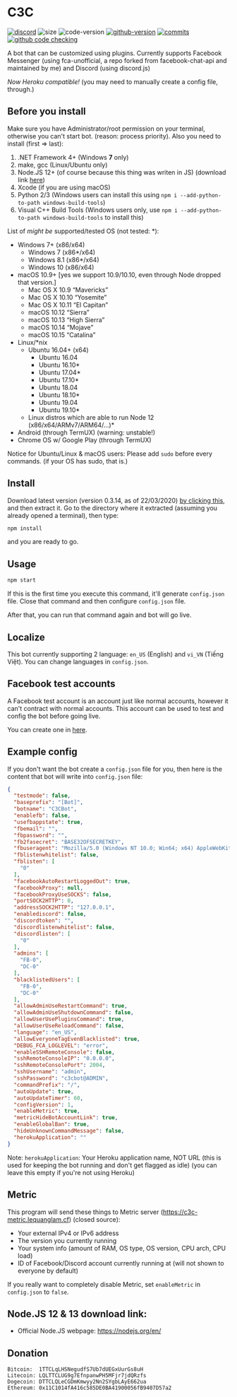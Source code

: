 # C3C
<a href="https://discord.gg/2A4bYJu"><img alt="discord" src="https://img.shields.io/discord/591223706643070976.svg?style=flat-square&label=discord"></a> <img alt="size" src="https://img.shields.io/github/repo-size/lequanglam/c3c.svg?style=flat-square&label=size"> <img alt="code-version" src="https://img.shields.io/badge/dynamic/json?color=red&label=code%20version&prefix=v&query=%24.version&url=https%3A%2F%2Fraw.githubusercontent.com%2Flequanglam%2Fc3c%2Fmaster%2Fpackage.json&style=flat-square"> <a href="https://github.com/lequanglam/c3c/releases"> <img alt="github-version" src="https://img.shields.io/github/v/release/lequanglam/c3c?include_prereleases&label=github%20version&style=flat-square"></a> <a href="https://github.com/lequanglam/c3c/commits"> <img alt="commits" src="https://img.shields.io/github/commit-activity/m/lequanglam/c3c.svg?label=commit&style=flat-square"></a> 
<a href="https://github.com/lequanglam/c3c/actions"><img alt="github code checking" src="https://github.com/lequanglam/c3c/workflows/Node.js%20CI/badge.svg?event=push&label=github%20code%20check&style=flat-square"></a>

A bot that can be customized using plugins. Currently supports Facebook Messenger (using fca-unofficial, a repo forked from facebook-chat-api and maintained by me) and Discord (using discord.js)

_Now Heroku compatible!_ (you may need to manually create a config file, through.)

## Before you install
Make sure you have Administrator/root permission on your terminal, otherwise you can't start bot. (reason: process priority).
Also you need to install (first => last):

1. .NET Framework 4+ (Windows **7** only)
2. make, gcc (Linux/Ubuntu only)
3. Node.JS 12+ (of course because this thing was writen in JS) (download link <a href="#Download">here</a>)
4. Xcode (if you are using macOS)
5. Python 2/3 (Windows users can install this using `npm i --add-python-to-path windows-build-tools`)
6. Visual C++ Build Tools (Windows users only, use `npm i --add-python-to-path windows-build-tools` to install this)


List of *might be* supported/tested OS (not tested: \*):
- Windows 7+ (x86/x64)
  - Windows 7 (x86\*/x64)
  - Windows 8.1 (x86\*/x64)
  - Windows 10 (x86/x64)
- macOS 10.9+ [yes we support 10.9/10.10, even through Node dropped that version.]
  - Mac OS X 10.9 “Mavericks”
  - Mac OS X 10.10 “Yosemite”
  - Mac OS X 10.11 “El Capitan”
  - macOS 10.12 “Sierra”
  - macOS 10.13 “High Sierra”
  - macOS 10.14 “Mojave”
  - macOS 10.15 “Catalina”
- Linux/*nix
  - Ubuntu 16.04+ (x64)
    - Ubuntu 16.04
    - Ubuntu 16.10\*
    - Ubuntu 17.04\*
    - Ubuntu 17.10\*
    - Ubuntu 18.04
    - Ubuntu 18.10\*
    - Ubuntu 19.04
    - Ubuntu 19.10\*
  - Linux distros which are able to run Node 12 (x86/x64/ARMv7/ARM64/...)\*
- Android (through TermUX) (warning: unstable!)
- Chrome OS w/ Google Play (through TermUX)

Notice for Ubuntu/Linux & macOS users: Please add `sudo` before every commands. (if your OS has sudo, that is.)

## Install
Download latest version (version 0.3.14, as of 22/03/2020) <a href="https://github.com/lequanglam/c3c/archive/0.3.14.zip">by clicking this</a>, and then extract it. Go to the directory where it extracted (assuming you already opened a terminal), then type: 
```bash
npm install
``` 
and you are ready to go.

## Usage
```bash
npm start
```

If this is the first time you execute this command, it'll generate `config.json` file. Close that command and then configure `config.json` file.

After that, you can run that command again and bot will go live.

## Localize
This bot currently supporting 2 language: `en_US` (English) and `vi_VN` (Tiếng Việt). You can change languages in `config.json`.

## Facebook test accounts
A Facebook test account is an account just like normal accounts, however it can't contract with normal accounts. This account can be used to test and config the bot before going live.

You can create one in [here](https://www.facebook.com/whitehat/accounts/).

## Example config
If you don't want the bot create a `config.json` file for you, then here is the content that bot will write into `config.json` file:
```json
{
  "testmode": false,
  "baseprefix": "[Bot]",
  "botname": "C3CBot",
  "enablefb": false,
  "usefbappstate": true,
  "fbemail": "",
  "fbpassword": "",
  "fb2fasecret": "BASE32OFSECRETKEY",
  "fbuseragent": "Mozilla/5.0 (Windows NT 10.0; Win64; x64) AppleWebKit/537.36 (KHTML, like Gecko) Chrome/80.0.3987.116 Safari/537.36",
  "fblistenwhitelist": false,
  "fblisten": [
    "0"
  ],
  "facebookAutoRestartLoggedOut": true,
  "facebookProxy": null,
  "facebookProxyUseSOCKS": false,
  "portSOCK2HTTP": 0,
  "addressSOCK2HTTP": "127.0.0.1",
  "enablediscord": false,
  "discordtoken": "",
  "discordlistenwhitelist": false,
  "discordlisten": [
    "0"
  ],
  "admins": [
    "FB-0",
    "DC-0"
  ],
  "blacklistedUsers": [
    "FB-0", 
    "DC-0"
  ],
  "allowAdminUseRestartCommand": true,
  "allowAdminUseShutdownCommand": false,
  "allowUserUsePluginsCommand": true,
  "allowUserUseReloadCommand": false,
  "language": "en_US",
  "allowEveryoneTagEvenBlacklisted": true,
  "DEBUG_FCA_LOGLEVEL": "error",
  "enableSSHRemoteConsole": false,
  "sshRemoteConsoleIP": "0.0.0.0",
  "sshRemoteConsolePort": 2004,
  "sshUsername": "admin",
  "sshPassword": "c3cbot@ADMIN",
  "commandPrefix": "/",
  "autoUpdate": true,
  "autoUpdateTimer": 60,
  "configVersion": 1,
  "enableMetric": true,
  "metricHideBotAccountLink": true,
  "enableGlobalBan": true,
  "hideUnknownCommandMessage": false,
  "herokuApplication": ""
}
```
Note: `herokuApplication`: Your Heroku application name, NOT URL (this is used for keeping the bot running and don't get flagged as idle) (you can leave this empty if you're not using Heroku)

## Metric
This program will send these things to Metric server (<https://c3c-metric.lequanglam.cf>) (closed source):
- Your external IPv4 or IPv6 address
- The version you currently running
- Your system info (amount of RAM, OS type, OS version, CPU arch, CPU load)
- ID of Facebook/Discord account currently running at (will not shown to everyone by default)

If you really want to completely disable Metric, set `enableMetric` in `config.json` to `false`.

<span name="Download"></span>
## Node.JS 12 & 13 download link:
- Official Node.JS webpage: https://nodejs.org/en/

## Donation
```
Bitcoin:  1TTCLqLHSNegudfS7Ub7dUEGxUurGs8uH
Litecoin: LQLTTCLUG9g7EfnpanwPH5MFjr7jdQRzfs
Dogecoin: DTTCLQLeCGDmKmwyy2Nn2SYgbLAyE662ua
Ethereum: 0x11C1014fA416c585DE0BA41900056fB9407D57a2
```
